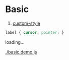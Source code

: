 # Basic

1. [custom-style](./custom-style.md)

````css
label { cursor: pointer; }
````

<div id="example__basic_node" class="fast-flow-demo">loading...</div>

<!--MR-R {
    type: "pre",
    file: './basic.demo.js'
} -->
[./basic.demo.js](./basic.demo.js)

